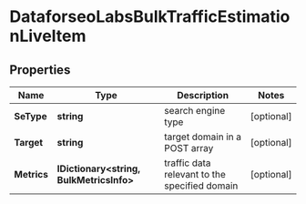 # DataforseoLabsBulkTrafficEstimationLiveItem


## Properties

| Name | Type | Description | Notes |
|------------ | ------------- | ------------- | -------------|
**SeType** | **string** | search engine type |[optional]|
**Target** | **string** | target domain in a POST array |[optional]|
**Metrics** | **IDictionary<string, BulkMetricsInfo>** | traffic data relevant to the specified domain |[optional]|